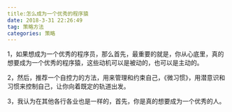 ```yaml
---
title:怎么成为一个优秀的程序猿
date: 2018-3-31 22:26:49
tag: 策略方法
categories: 策略
---
```


1，如果想成为一个优秀的程序员，那么首先，最重要的就是，你从心底里，真的想要成为一个优秀的程序猿，这些动机可以是被动的，也可以是主动的。

2，然后，推荐一个自控力的方法，用来管理和约束自己，《微习惯》，用潜意识和习惯来控制自己，让你向着既定的轨道出发。

3，我认为在其他各行各业也是一样的，首先，你是真的想要成为一个优秀的人。